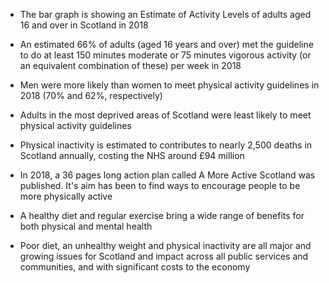 * The bar graph is showing an Estimate of Activity Levels of adults aged 16 and over in Scotland in 2018
* An estimated 66% of adults (aged 16 years and over) met the guideline to do at least 150 minutes moderate or 75 minutes vigorous activity (or an equivalent combination of these) per week in 2018
* Men were more likely than women to meet physical activity guidelines in 2018 (70% and 62%, respectively)
* Adults in the most deprived areas of Scotland were least likely to meet physical activity guidelines
* Physical inactivity is estimated to contributes to nearly 2,500 deaths in Scotland annually, costing the NHS around £94 million
* In 2018, a 36 pages long action plan called A More Active Scotland was published. It's aim has been to find ways to encourage people to be more physically active

* A healthy diet and regular exercise bring a wide range of benefits for both physical and mental health
* Poor diet, an unhealthy weight and physical inactivity are all major and growing issues for Scotland and impact across all public services and communities, and with significant costs to the economy

	
	
	

